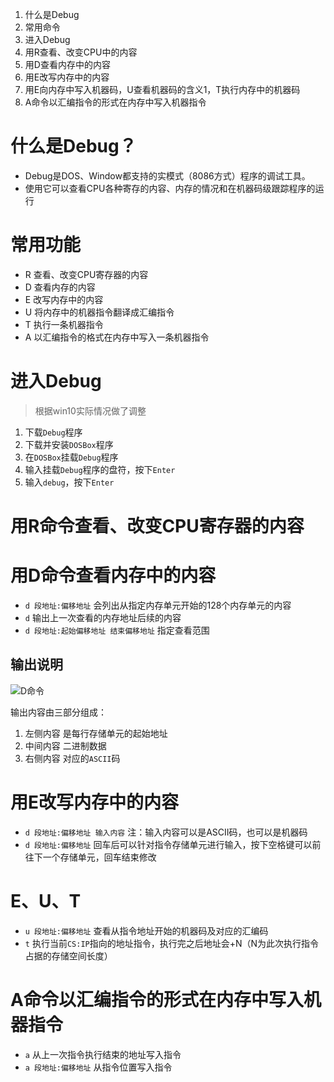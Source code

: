 1. 什么是Debug
2. 常用命令
3. 进入Debug
4. 用R查看、改变CPU中的内容
5. 用D查看内存中的内容
6. 用E改写内存中的内容
7. 用E向内存中写入机器码，U查看机器码的含义1，T执行内存中的机器码
8. A命令以汇编指令的形式在内存中写入机器指令

# 什么是Debug？
- Debug是DOS、Window都支持的实模式（8086方式）程序的调试工具。
- 使用它可以查看CPU各种寄存的内容、内存的情况和在机器码级跟踪程序的运行


# 常用功能
- R 查看、改变CPU寄存器的内容
- D 查看内存的内容
- E 改写内存中的内容
- U 将内存中的机器指令翻译成汇编指令
- T 执行一条机器指令
- A 以汇编指令的格式在内存中写入一条机器指令


# 进入Debug
> 根据win10实际情况做了调整

1. 下载`Debug`程序
2. 下载并安装`DOSBox`程序
3. 在`DOSBox`挂载`Debug`程序
4. 输入挂载`Debug`程序的盘符，按下`Enter`
5. 输入`debug`，按下`Enter`


# 用R命令查看、改变CPU寄存器的内容


# 用D命令查看内存中的内容
- `d 段地址:偏移地址` 会列出从指定内存单元开始的128个内存单元的内容
- `d` 输出上一次查看的内存地址后续的内容
- `d 段地址:起始偏移地址 结束偏移地址` 指定查看范围

## 输出说明
![D命令](https://pic.imgdb.cn/item/61778d3a2ab3f51d91ba13f5.jpg)

输出内容由三部分组成：
1. 左侧内容 是每行存储单元的起始地址
2. 中间内容 二进制数据
3. 右侧内容 对应的`ASCII`码

# 用E改写内存中的内容
- `d 段地址:偏移地址 输入内容` 注：输入内容可以是ASCII码，也可以是机器码
- `d 段地址:偏移地址` 回车后可以针对指令存储单元进行输入，按下空格键可以前往下一个存储单元，回车结束修改

# E、U、T
- `u 段地址:偏移地址` 查看从指令地址开始的机器码及对应的汇编码
- `t` 执行当前`CS:IP`指向的地址指令，执行完之后地址会+N（N为此次执行指令占据的存储空间长度）

# A命令以汇编指令的形式在内存中写入机器指令
- `a` 从上一次指令执行结束的地址写入指令
- `a 段地址:偏移地址` 从指令位置写入指令